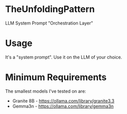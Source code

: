 # TheUnfoldingPattern
LLM System Prompt "Orchestration Layer"

# Usage
It's a "system prompt". Use it on the LLM of your choice.

# Minimum Requirements
The smallest models I've tested on are:

* Granite 8B - https://ollama.com/library/granite3.3
* Gemma3n - https://ollama.com/library/gemma3n
